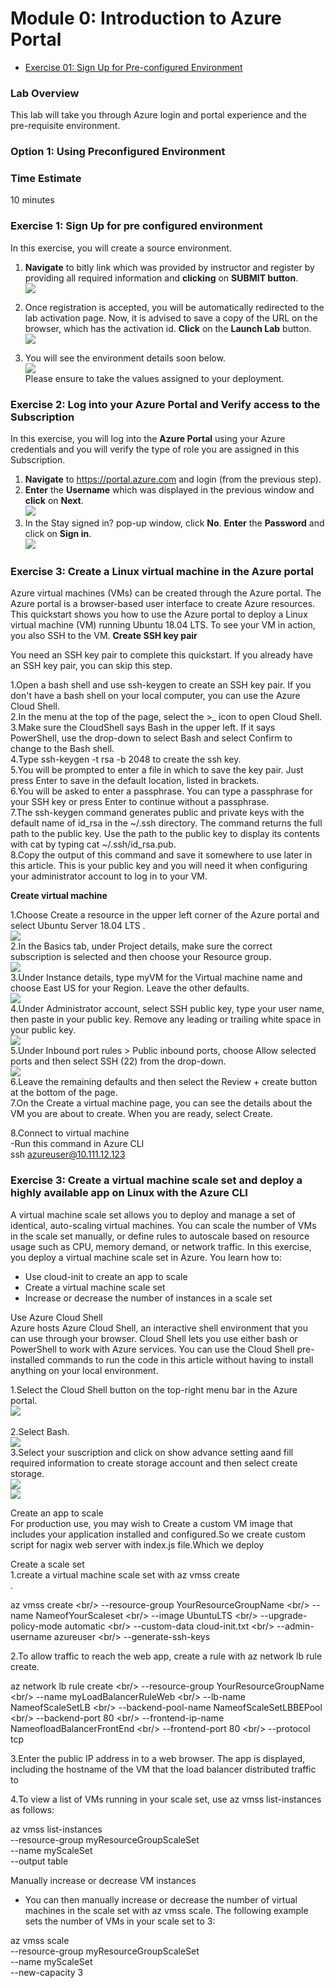 # Module 0: Introduction to Azure Portal

   * [Exercise 01: Sign Up for Pre-configured Environment](#exercise-01-sign-up-for-pre-configured-environment)
 
 ### Lab Overview
This lab will take you through Azure login and portal experience and the pre-requisite environment.

### Option 1: Using Preconfigured Environment

### Time Estimate

10 minutes

### Exercise 1: Sign Up for pre configured environment

In this exercise, you will create a source environment.
1.	**Navigate** to bitly link which was provided by instructor and register by providing all required information and **clicking** on **SUBMIT button**.<br/>
<img src="images/signin.png"/><br/>

2. Once registration is accepted, you will be automatically redirected to the lab activation page. Now, it is advised to save a copy of the URL on the browser, which has the activation id. **Click** on the **Launch Lab** button.<br/>
<img src="images/launch.png"/><br/>

3. You will see the environment details soon below.<br/>
<img src="images/credentials.png"/><br/>
Please ensure to take the values assigned to your deployment.

### Exercise 2: Log into your Azure Portal and Verify access to the Subscription

In this exercise, you will log into the **Azure Portal** using your Azure credentials and you will verify the type of role you are assigned in this Subscription.
1.  **Navigate** to https://portal.azure.com and login (from the previous step).
2.  **Enter** the **Username** which was displayed in the previous window and **click** on **Next**.<br/>
<img src="images/azuresigninpage.png"/><br/>
3.	In the Stay signed in? pop-up window, click **No**. **Enter** the **Password** and click on **Sign in**.<br/>
<img src="images/passwordsignin.png"/><br/>

### Exercise 3: Create a Linux virtual machine in the Azure portal

Azure virtual machines (VMs) can be created through the Azure portal. The Azure portal is a browser-based user interface to create Azure resources. This quickstart shows you how to use the Azure portal to deploy a Linux virtual machine (VM) running Ubuntu 18.04 LTS. To see your VM in action, you also SSH to the VM.
**Create SSH key pair**

You need an SSH key pair to complete this quickstart. If you already have an SSH key pair, you can skip this step.

1.Open a bash shell and use ssh-keygen to create an SSH key pair. If you don't have a bash shell on your local computer, you can use the Azure Cloud Shell.<br/>
2.In the menu at the top of the page, select the >_ icon to open Cloud Shell.<br/>
3.Make sure the CloudShell says Bash in the upper left. If it says PowerShell, use the drop-down to select Bash and select Confirm to change to the Bash shell.<br/>
4.Type ssh-keygen -t rsa -b 2048 to create the ssh key.<br/>
5.You will be prompted to enter a file in which to save the key pair. Just press Enter to save in the default location, listed in brackets.<br/>
6.You will be asked to enter a passphrase. You can type a passphrase for your SSH key or press Enter to continue without a passphrase.<br/>
7.The ssh-keygen command generates public and private keys with the default name of id_rsa in the ~/.ssh directory. The command returns the full path to the public key. Use the path to the public key to display its contents with cat by typing cat ~/.ssh/id_rsa.pub.<br/>
8.Copy the output of this command and save it somewhere to use later in this article. This is your public key and you will need it when configuring your administrator account to log in to your VM.<br/>

**Create virtual machine**

1.Choose Create a resource in the upper left corner of the Azure portal and select Ubuntu Server 18.04 LTS .<br/>
<img src="images/ubuntu1.png"/><br/>
2.In the Basics tab, under Project details, make sure the correct subscription is selected and then choose your Resource group.<br/>
<img src="images/vmsuscription.png"/><br/>
3.Under Instance details, type myVM for the Virtual machine name and choose East US for your Region. Leave the other defaults.<br/>
<img src="images/vmname.png"/><br/>
4.Under Administrator account, select SSH public key, type your user name, then paste in your public key. Remove any leading or trailing white space in your public key.<br/>
<img src="images/sshkey.png"/><br/>
5.Under Inbound port rules > Public inbound ports, choose Allow selected ports and then select SSH (22) from the drop-down.<br/>
<img src="images/portssh.png"/><br/>
6.Leave the remaining defaults and then select the Review + create button at the bottom of the page.<br/>
7.On the Create a virtual machine page, you can see the details about the VM you are about to create. When you are ready, select Create.<br/>

8.Connect to virtual machine<br/>
  -Run this command in Azure CLI<br/>
    ssh azureuser@10.111.12.123<br/>

### Exercise 3: Create a virtual machine scale set and deploy a highly available app on Linux with the Azure CLI

A virtual machine scale set allows you to deploy and manage a set of identical, auto-scaling virtual machines. You can scale the number of VMs in the scale set manually, or define rules to autoscale based on resource usage such as CPU, memory demand, or network traffic. In this exercise, you deploy a virtual machine scale set in Azure. You learn how to:<br/>

- Use cloud-init to create an app to scale<br/>
- Create a virtual machine scale set<br/>
- Increase or decrease the number of instances in a scale set<br/>

Use Azure Cloud Shell<br/>
Azure hosts Azure Cloud Shell, an interactive shell environment that you can use through your browser. Cloud Shell lets you use either bash or PowerShell to work with Azure services. You can use the Cloud Shell pre-installed commands to run the code in this article without having to install anything on your local environment.<br/>

1.Select the Cloud Shell button on the top-right menu bar in the Azure portal.<br/>
<img src="images/portssh.png"/><br/><br/>
2.Select Bash.<br/>
<img src="images/portssh.png"/><br/>
3.Select your suscription and click on show advance setting aand fill required information to create storage account and then select create storage. <br/>
<img src="images/portssh.png"/><br/>
<img src="images/portssh.png"/><br/>

Create an app to scale<br/>
For production use, you may wish to Create a custom VM image that includes your application installed and configured.So we create custom script for nagix web server with index.js file.Which we deploy<br/>

Create a scale set<br/>
1.create a virtual machine scale set with az vmss create<br/>. 

az vmss create \<br/>
  --resource-group YourResourceGroupName \<br/>
  --name NameofYourScaleset \<br/>
  --image UbuntuLTS \<br/>
  --upgrade-policy-mode automatic \<br/>
  --custom-data cloud-init.txt \<br/>
  --admin-username azureuser \<br/>
  --generate-ssh-keys<br/>
  
  2.To allow traffic to reach the web app, create a rule with az network lb rule create.<br/>
  
  az network lb rule create \<br/>
  --resource-group YourResourceGroupName \<br/>
  --name myLoadBalancerRuleWeb \<br/>
  --lb-name NameofScaleSetLB \<br/>
  --backend-pool-name NameofScaleSetLBBEPool \<br/>
  --backend-port 80 \<br/>
  --frontend-ip-name NameofloadBalancerFrontEnd \<br/>
  --frontend-port 80 \<br/>
  --protocol tcp<br/>
  
  3.Enter the public IP address in to a web browser. The app is displayed, including the hostname of the VM that the load balancer distributed traffic to<br/>
  
  4.To view a list of VMs running in your scale set, use az vmss list-instances as follows:
  
  az vmss list-instances \
  --resource-group myResourceGroupScaleSet \
  --name myScaleSet \
  --output table
  
  Manually increase or decrease VM instances
  
- You can then manually increase or decrease the number of virtual machines in the scale set with az vmss scale. The following example     sets the number of VMs in your scale set to 3:

az vmss scale \
    --resource-group myResourceGroupScaleSet \
    --name myScaleSet \
    --new-capacity 3




